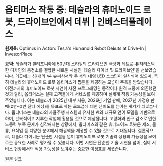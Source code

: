 # 옵티머스 작동 중: 테슬라의 휴머노이드 로봇, 드라이브인에서 데뷔 | 인베스터플레이스

**원제목:** Optimus in Action: Tesla's Humanoid Robot Debuts at Drive-In | InvestorPlace

**요약:** 테슬라가 캘리포니아에 50년대 스타일의 드라이브인 극장과 레트로-퓨처리스틱한 디자인의 충전소를 결합한 새로운 시설인 '테슬라 다이너 및 드라이브인'을 선보였습니다.  이곳에는 80개의 V4 슈퍼차저와 두 개의 대형 LED 스크린이 설치되어 있으며, 특히 테슬라의 휴머노이드 로봇 옵티머스가 팝콘을 제공하는 모습이 주목을 받았습니다.  이전까지의 휴머노이드 로봇 시연이 사전 프로그래밍된 동작이나 원격 조종에 의존했던 것과 달리, 옵티머스는 실제 고객들에게 서비스를 제공하며 실세계 적용 가능성을 보여주었습니다.  이는 테슬라가 2025년 내부 사용, 2026년 기업 판매, 2027년 가정용 판매(2만~3만 달러 예상)를 목표로 하는 로드맵에 대한 신뢰도를 높이는 계기가 되었습니다.  옵티머스는 테슬라의 자율주행 시스템과 유사한 AI와 대규모 언어 모델을 기반으로 하며, 반복적이고 지루한 작업에 활용될 것으로 예상됩니다.  고령화와 인구 감소로 인한 노동력 부족 문제가 심각해지는 상황에서, 옵티머스와 같은 휴머노이드 로봇은 제조, 물류, 요식업 등 다양한 분야에서 해결책을 제공할 수 있을 것으로 기대됩니다.  결론적으로, 테슬라 다이너는 단순한 시설을 넘어 휴머노이드 로봇 기술의 상용화 가능성을 보여주는 중요한 사례로 평가될 수 있습니다.  이번 시연은 단순한 기술 시현을 넘어, 실제 서비스 현장에서의 적용 가능성을 보여주는 중요한 이정표를 세웠습니다.

[원문 링크](https://investorplace.com/hypergrowthinvesting/2025/07/optimus-in-action-teslas-humanoid-robot-debuts-at-drive-in/)
